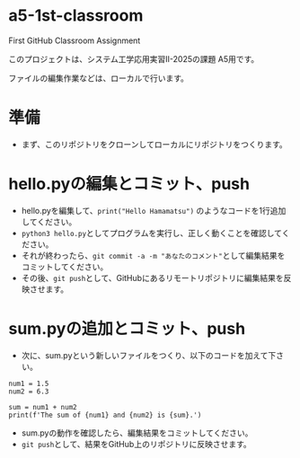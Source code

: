 # a5-1st-classroom
First GitHub Classroom Assignment

このプロジェクトは、システム工学応用実習II-2025の課題 A5用です。

ファイルの編集作業などは、ローカルで行います。

# 準備
- まず、このリポジトリをクローンしてローカルにリポジトリをつくります。

# hello.pyの編集とコミット、push
- hello.pyを編集して、`print("Hello Hamamatsu")` のようなコードを1行追加してください。
- `python3 hello.py`としてプログラムを実行し、正しく動くことを確認してください。
- それが終わったら、`git commit -a -m "あなたのコメント"`として編集結果をコミットしてください。
- その後、`git push`として、GitHubにあるリモートリポジトリに編集結果を反映させます。

# sum.pyの追加とコミット、push
- 次に、sum.pyという新しいファイルをつくり、以下のコードを加えて下さい。
```
num1 = 1.5
num2 = 6.3

sum = num1 + num2
print(f'The sum of {num1} and {num2} is {sum}.')
```

- sum.pyの動作を確認したら、編集結果をコミットしてください。
- `git push`として、結果をGitHub上のリポジトリに反映させます。
